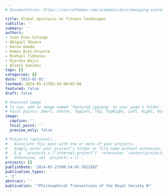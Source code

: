 ```yaml
---
# Documentation: https://sourcethemes.com/academic/docs/managing-content/

title: Global epistasis on fitness landscapes
subtitle: ''
summary: ''
authors:
- Juan Diaz-Colunga
- Abigail Skwara
- Karna Gowda
- Ramon Diaz-Uriarte
- Mikhail Tikhonov
- Djordje Bajic
- Alvaro Sanchez
tags: []
categories: []
date: '2023-01-01'
lastmod: 2024-05-21T02:54:46+02:00
featured: false
draft: false

# Featured image
# To use, add an image named `featured.jpg/png` to your page's folder.
# Focal points: Smart, Center, TopLeft, Top, TopRight, Left, Right, BottomLeft, Bottom, BottomRight.
image:
  caption: ''
  focal_point: ''
  preview_only: false

# Projects (optional).
#   Associate this post with one or more of your projects.
#   Simply enter your project's folder or file name without extension.
#   E.g. `projects = ["internal-project"]` references `content/project/deep-learning/index.md`.
#   Otherwise, set `projects = []`.
projects: []
publishDate: '2024-05-21T00:54:45.782258Z'
publication_types:
- '2'
abstract: ''
publication: '*Philosophical Transactions of the Royal Society B*'
---
```

